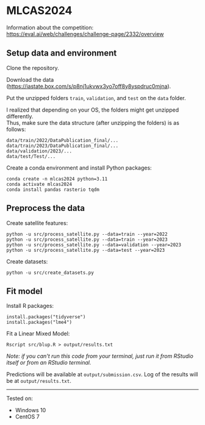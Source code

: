 # MLCAS2024

Information about the competition:   
https://eval.ai/web/challenges/challenge-page/2332/overview

## Setup data and environment
Clone the repository.

Download the data (https://iastate.box.com/s/p8nj1ukvwx3yo7off8y8yspdruc0mjna).   

Put the unzipped folders `train`, `validation`, and `test` on the `data` folder.

I realized that depending on your OS, the folders might get unzipped differently.       
Thus, make sure the data structure (after unzipping the folders) is as follows:
```
data/train/2022/DataPublication_final/...
data/train/2023/DataPublication_final/...
data/validation/2023/...
data/test/Test/...
```

Create a conda environment and install Python packages:
```
conda create -n mlcas2024 python=3.11
conda activate mlcas2024
conda install pandas rasterio tqdm
```

## Preprocess the data
Create satellite features:
```
python -u src/process_satellite.py --data=train --year=2022
python -u src/process_satellite.py --data=train --year=2023
python -u src/process_satellite.py --data=validation --year=2023
python -u src/process_satellite.py --data=test --year=2023
```

Create datasets:
```
python -u src/create_datasets.py
```

## Fit model
Install R packages:
```
install.packages("tidyverse")
install.packages("lme4")
```

Fit a Linear Mixed Model:
```
Rscript src/blup.R > output/results.txt
```
_Note: if you can't run this code from your terminal, just run it from RStudio itself or from an RStudio terminal._

Predictions will be available at `output/submission.csv`. Log of the results will be at `output/results.txt`.


******


Tested on:   
- Windows 10
- CentOS 7
